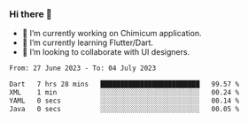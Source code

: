 ### Hi there 👋

<!--
**devcat37/devcat37** is a ✨ _special_ ✨ repository because its `README.md` (this file) appears on your GitHub profile.-->


- 🔭 I’m currently working on Chimicum application.
- 🌱 I’m currently learning Flutter/Dart.
- 👯 I’m looking to collaborate with UI designers.
<!-- - 🤔 I’m looking for help with ... -->

<!--START_SECTION:waka-->

```txt
From: 27 June 2023 - To: 04 July 2023

Dart   7 hrs 28 mins   █████████████████████████   99.57 %
XML    1 min           ░░░░░░░░░░░░░░░░░░░░░░░░░   00.24 %
YAML   0 secs          ░░░░░░░░░░░░░░░░░░░░░░░░░   00.14 %
Java   0 secs          ░░░░░░░░░░░░░░░░░░░░░░░░░   00.05 %
```

<!--END_SECTION:waka-->
